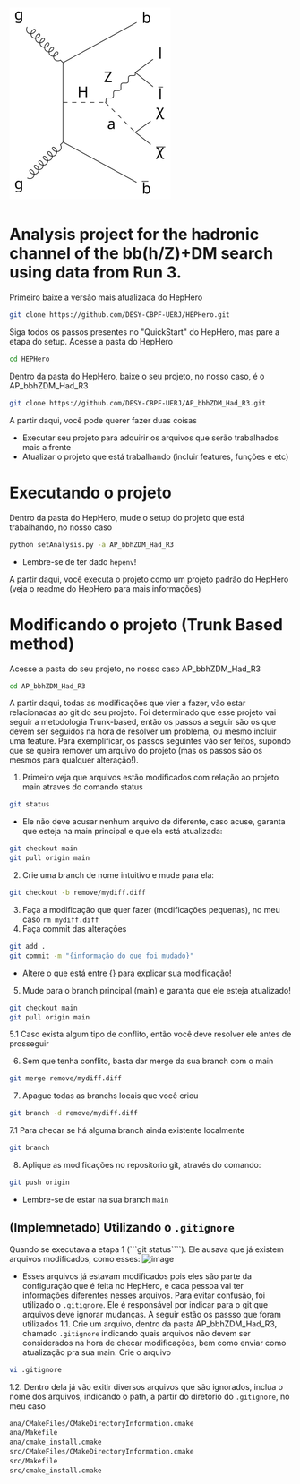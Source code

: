 # ![channel](feynman_diagram.svg)

# **Analysis project for the hadronic channel of the bb(h/Z)+DM search using data from Run 3.**

Primeiro baixe a versão mais atualizada do HepHero

```bash
git clone https://github.com/DESY-CBPF-UERJ/HEPHero.git
```
Siga todos os passos presentes no "QuickStart" do HepHero, mas pare a etapa do setup. Acesse a pasta do HepHero
```bash
cd HEPHero
```
Dentro da pasta do HepHero, baixe o seu projeto, no nosso caso, é o AP_bbhZDM_Had_R3
```bash
git clone https://github.com/DESY-CBPF-UERJ/AP_bbhZDM_Had_R3.git
```

A partir daqui, você pode querer fazer duas coisas
* Executar seu projeto para adquirir os arquivos que serão trabalhados mais a frente
* Atualizar o projeto que está trabalhando (incluir features, funções e etc)


# Executando o projeto

Dentro da pasta do HepHero, mude o setup do projeto que está trabalhando, no nosso caso
```bash
python setAnalysis.py -a AP_bbhZDM_Had_R3
```
* Lembre-se de ter dado ```hepenv```!

A partir daqui, você executa o projeto como um projeto padrão do HepHero (veja o readme do HepHero para mais informações)


# Modificando o projeto (Trunk Based method)

Acesse a pasta do seu projeto, no nosso caso AP_bbhZDM_Had_R3

```bash
cd AP_bbhZDM_Had_R3
```
A partir daqui, todas as modificações que vier a fazer, vão estar relacionadas ao git do seu projeto. Foi determinado que esse projeto vai seguir a metodologia Trunk-based, então os passos a seguir são os que devem ser seguidos na hora de resolver um problema, ou mesmo incluir uma feature. Para exemplificar, os passos seguintes vão ser feitos, supondo que se queira remover um arquivo do projeto (mas os passos são os mesmos para qualquer alteração!).

1. Primeiro veja que arquivos estão modificados com relação ao projeto main atraves do comando status
```bash
git status
```
* Ele não deve acusar nenhum arquivo de diferente, caso acuse, garanta que esteja na main principal e que ela está atualizada:
```bash
git checkout main
git pull origin main
```
2. Crie uma branch de nome intuitivo e mude para ela:
```bash
git checkout -b remove/mydiff.diff
```
3. Faça a modificação que quer fazer (modificações pequenas), no meu caso ```rm mydiff.diff```
4. Faça commit das alterações
```bash
git add .
git commit -m "{informação do que foi mudado}"
```
* Altere o que está entre {} para explicar sua modificação!
5. Mude para o branch principal (main) e garanta que ele esteja atualizado!
```bash
git checkout main
git pull origin main
```
5.1 Caso exista algum tipo de conflito, então você deve resolver ele antes de prosseguir

6. Sem que tenha conflito, basta dar merge da sua branch com o main
```bash
git merge remove/mydiff.diff
```
7. Apague todas as branchs locais que você criou
```bash
git branch -d remove/mydiff.diff     
```
7.1 Para checar se há alguma branch ainda existente localmente
```bash
git branch
```

8. Aplique as modificações no repositorio git, através do comando:
```bash
git push origin
```
* Lembre-se de estar na sua branch ```main```

## (Implemnetado) Utilizando o ```.gitignore```
Quando se executava a etapa 1 (```git status````). Ele ausava que já existem arquivos modificados, como esses:
![image](https://github.com/user-attachments/assets/8299488d-aab9-4cc4-8d07-883e5ac62e0b)
* Esses arquivos já estavam modificados pois eles são parte da configuração que é feita no HepHero, e cada pessoa vai ter informações diferentes nesses arquivos. Para evitar confusão, foi utilizado o ```.gitignore```. Ele é responsável por indicar para o git que arquivos deve ignorar mudanças. A seguir estão os passso que foram utilizados
1.1. Crie um arquivo, dentro da pasta AP_bbhZDM_Had_R3, chamado ```.gitignore``` indicando quais arquivos não devem ser considerados na hora de checar modificações, bem como enviar como atualização pra sua main. Crie o arquivo
```bash
vi .gitignore
```
1.2. Dentro dela já vão exitir diversos arquivos que são ignorados, inclua o nome dos arquivos, indicando o path, a partir do diretorio do ```.gitignore```, no meu caso
```bash
ana/CMakeFiles/CMakeDirectoryInformation.cmake
ana/Makefile
ana/cmake_install.cmake
src/CMakeFiles/CMakeDirectoryInformation.cmake
src/Makefile
src/cmake_install.cmake
```








